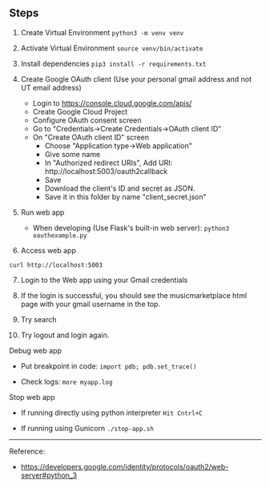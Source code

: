 Steps
------

1. Create Virtual Environment
```python3 -m venv venv``` 

2. Activate Virtual Environment
```source venv/bin/activate```

3. Install dependencies
```pip3 install -r requirements.txt```

4. Create Google OAuth client (Use your personal gmail address and not UT email address)
   - Login to https://console.cloud.google.com/apis/
   - Create Google Cloud Project
   - Configure OAuth consent screen
   - Go to "Credentials->Create Credentials->OAuth client ID"
   - On "Create OAuth client ID" screen
     - Choose "Application type->Web application"
     - Give some name
     - In "Authorized redirect URIs", Add URI: http://localhost:5003/oauth2callback
     - Save
     - Download the client's ID and secret as JSON.
     - Save it in this folder by name "client_secret.json"

5. Run web app

   - When developing (Use Flask's built-in web server):
     ```python3 oauthexample.py```

6. Access web app

```curl http://localhost:5003```

7. Login to the Web app using your Gmail credentials

8. If the login is successful, you should see the musicmarketplace html page with
   your gmail username in the top.

9. Try search

10. Try logout and login again.


Debug web app

  - Put breakpoint in code:
    ```import pdb; pdb.set_trace()```

  - Check logs:
    ```more myapp.log```

Stop web app
 
  - If running directly using python interpreter
    ```Hit Cntrl+C```

  - If running using Gunicorn
    ```./stop-app.sh```

---

Reference:

- https://developers.google.com/identity/protocols/oauth2/web-server#python_3

